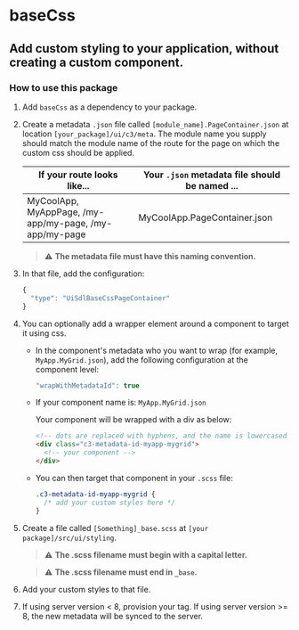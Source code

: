 # baseCss
## Add custom styling to your application, without creating a custom component.

### How to use this package

1) Add `baseCss` as a dependency to your package.
2) Create a metadata `.json` file called `[module_name].PageContainer.json` at location `[your_package]/ui/c3/meta`. The module name you supply should match the module name of the route for the page on which the custom css should be applied.

    | If your route looks like... | Your `.json` metadata file should be named ... |
    ------------------------------|-----------------------------------------
    | MyCoolApp, MyAppPage, /my-app/my-page, /my-app/my-page | MyCoolApp.PageContainer.json |

    > ⚠ **The metadata file must have this naming convention.**
3) In that file, add the configuration:
    ```javascript
    {
      "type": "UiSdlBaseCssPageContainer"
    }
    ```
4) You can optionally add a wrapper element around a component to target it using css.
    - In the component's metadata who you want to wrap (for example, `MyApp.MyGrid.json`), add the following configuration at the component level:
      ```javascript
      "wrapWithMetadataId": true
      ```
    - If your component name is: `MyApp.MyGrid.json`
      
      Your component will be wrapped with a div as below:
      ```html
      <!-- dots are replaced with hyphens, and the name is lowercased -->
      <div class="c3-metadata-id-myapp-mygrid">
        <!-- your component -->
      </div>
      ```
    - You can then target that component in your `.scss` file:
      ```css
      .c3-metadata-id-myapp-mygrid {
        /* add your custom styles here */
      }
      ```

5) Create a file called `[Something]_base.scss` at `[your package]/src/ui/styling`.
    > ⚠ **The .scss filename must begin with a capital letter.**

    > ⚠ **The .scss filename must end in `_base`.**
6) Add your custom styles to that file.
7) If using server version < 8, provision your tag. If using server version >= 8, the new metadata will be synced to the server.
